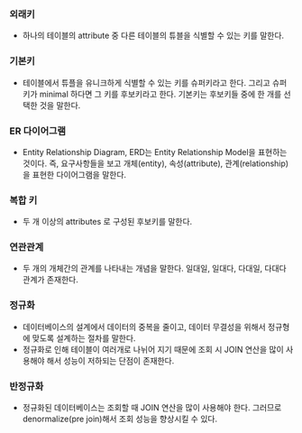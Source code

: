 ### 외래키
- 하나의 테이블의 attribute 중 다른 테이블의 튜블을 식별할 수 있는 키를 말한다.
### 기본키
- 테이블에서 튜플을 유니크하게 식별할 수 있는 키를 슈퍼키라고 한다. 그리고 슈퍼키가 minimal 하다면 그 키를 후보키라고 한다. 기본키는 후보키들 중에 한 개를 선택한 것을 말한다.
### ER 다이어그램
- Entity Relationship Diagram, ERD는 Entity Relationship Model을 표현하는 것이다. 즉, 요구사항들을 보고 개체(entity), 속성(attribute), 관계(relationship)을 표현한 다이어그램을 말한다.
### 복합 키
- 두 개 이상의 attributes 로 구성된 후보키를 말한다.
### 연관관계
- 두 개의 개체간의 관계를 나타내는 개념을 말한다. 일대일, 일대다, 다대일, 다대다 관계가 존재한다.
### 정규화
- 데이터베이스의 설계에서 데이터의 중복을 줄이고, 데이터 무결성을 위해서 정규형에 맞도록 설계하는 절차를 말한다.
- 정규화로 인해 테이블이 여러개로 나뉘어 지기 때문에 조회 시 JOIN 연산을 많이 사용해야 해서 성능이 저하되는 단점이 존재한다.
### 반정규화
- 정규화된 데이터베이스는 조회할 때 JOIN 연산을 많이 사용해야 한다. 그러므로 denormalize(pre join)해서 조회 성능을 향상시킬 수 있다.